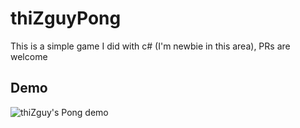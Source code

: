 # thiZguyPong
This is a simple game I did with c# (I'm newbie in this area), PRs are welcome

## Demo
![thiZguy's Pong demo](https://imgur.com/a/Z1AT2tH)
